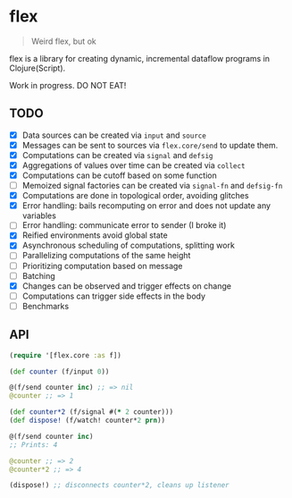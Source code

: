 # flex

> Weird flex, but ok

flex is a library for creating dynamic, incremental dataflow programs in
Clojure(Script).

Work in progress. DO NOT EAT!

## TODO 

* [x] Data sources can be created via `input` and `source`
* [x] Messages can be sent to sources via `flex.core/send` to update them.
* [x] Computations can be created via `signal` and `defsig`
* [x] Aggregations of values over time can be created via `collect`
* [x] Computations can be cutoff based on some function
* [ ] Memoized signal factories can be created via `signal-fn` and `defsig-fn`
* [x] Computations are done in topological order, avoiding glitches
* [x] Error handling: bails recomputing on error and does not update any variables
* [ ] Error handling: communicate error to sender (I broke it)
* [x] Reified environments avoid global state
* [x] Asynchronous scheduling of computations, splitting work
* [ ] Parallelizing computations of the same height
* [ ] Prioritizing computation based on message
* [ ] Batching
* [x] Changes can be observed and trigger effects on change
* [ ] Computations can trigger side effects in the body
* [ ] Benchmarks

## API

```clojure
(require '[flex.core :as f])

(def counter (f/input 0))

@(f/send counter inc) ;; => nil
@counter ;; => 1

(def counter*2 (f/signal #(* 2 counter)))
(def dispose! (f/watch! counter*2 prn))

@(f/send counter inc)
;; Prints: 4

@counter ;; => 2
@counter*2 ;; => 4

(dispose!) ;; disconnects counter*2, cleans up listener
```
